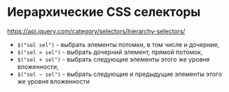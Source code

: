 # Иерархические CSS селекторы
https://api.jquery.com/category/selectors/hierarchy-selectors/

- `$("sel sel")` - выбрать элементы потомки, в том числе и дочерние,
- `$("sel > sel")` - выбрать дочерний элемент, прямой потомок,
- `$("sel + sel")` - выбрать следующие элементы этого же уровня вложенности,
- `$("sel ~ sel")` - выбрать следующие и предыдущие элементы этого же уровня вложенности
